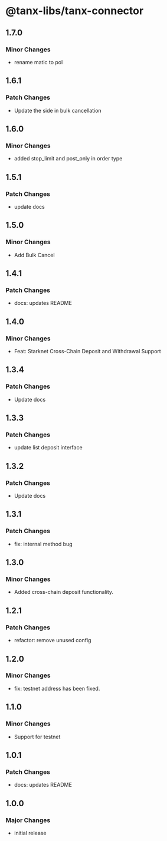 # @tanx-libs/tanx-connector

## 1.7.0

### Minor Changes

- rename matic to pol

## 1.6.1

### Patch Changes

- Update the side in bulk cancellation

## 1.6.0

### Minor Changes

- added stop_limit and post_only in order type

## 1.5.1

### Patch Changes

- update docs

## 1.5.0

### Minor Changes

- Add Bulk Cancel

## 1.4.1

### Patch Changes

- docs: updates README

## 1.4.0

### Minor Changes

- Feat: Starknet Cross-Chain Deposit and Withdrawal Support

## 1.3.4

### Patch Changes

- Update docs

## 1.3.3

### Patch Changes

- update list deposit interface

## 1.3.2

### Patch Changes

- Update docs

## 1.3.1

### Patch Changes

- fix: internal method bug

## 1.3.0

### Minor Changes

- Added cross-chain deposit functionality.

## 1.2.1

### Patch Changes

- refactor: remove unused config

## 1.2.0

### Minor Changes

- fix: testnet address has been fixed.

## 1.1.0

### Minor Changes

- Support for testnet

## 1.0.1

### Patch Changes

- docs: updates README

## 1.0.0

### Major Changes

- initial release
